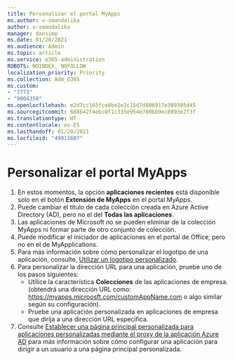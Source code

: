 ```yaml
---
title: Personalizar el portal MyApps
ms.author: v-smandalika
author: v-smandalika
manager: dansimp
ms.date: 01/20/2021
ms.audience: Admin
ms.topic: article
ms.service: o365-administration
ROBOTS: NOINDEX, NOFOLLOW
localization_priority: Priority
ms.collection: Adm_O365
ms.custom:
- "7773"
- "9004350"
ms.openlocfilehash: e2d7cc165fce8be2e2c15d7d806917e309395d45
ms.sourcegitcommit: 688642f4ebc0f1c335e954e780bb9ec8893e2f3f
ms.translationtype: HT
ms.contentlocale: es-ES
ms.lasthandoff: 01/20/2021
ms.locfileid: "49911607"
---
```

# <a name="customize-myapps-portal"></a>Personalizar el portal MyApps

1. En estos momentos, la opción **aplicaciones recientes** está disponible solo en el botón **Extensión de MyApps** en el portal MyApps.
2. Puede cambiar el título de cada colección creada en Azure Active Directory (AD), pero no el del **Todas las aplicaciones**.
3. Las aplicaciones de Microsoft no se pueden eliminar de la colección MyApps ni formar parte de otro conjunto de colección.
4. Puede modificar el iniciador de aplicaciones en el portal de Office, pero no en el de MyApplications.
5. Para más información sobre cómo personalizar el logotipo de una aplicación, consulte, [Utilizar un logotipo personalizado](https://docs.microsoft.com/azure/active-directory/manage-apps/add-application-portal-configure#use-a-custom-logo).
6. Para personalizar la dirección URL para una aplicación, pruebe uno de los pasos siguientes:
    - Utilice la característica **Colecciones** de las aplicaciones de empresa. (obtendrá una dirección URL como: https://myapps.microosft.com/customAppName.com o algo similar según su configuración).
    - Pruebe una aplicación personalizada en aplicaciones de empresa que dirija a una dirección URL específica.
7. Consulte [Establecer una página principal personalizada para aplicaciones personalizadas mediante el proxy de la aplicación Azure AD](https://docs.microsoft.com/azure/active-directory/manage-apps/application-proxy-configure-custom-home-page) para más información sobre cómo configurar una aplicación para dirigir a un usuario a una página principal personalizada.
